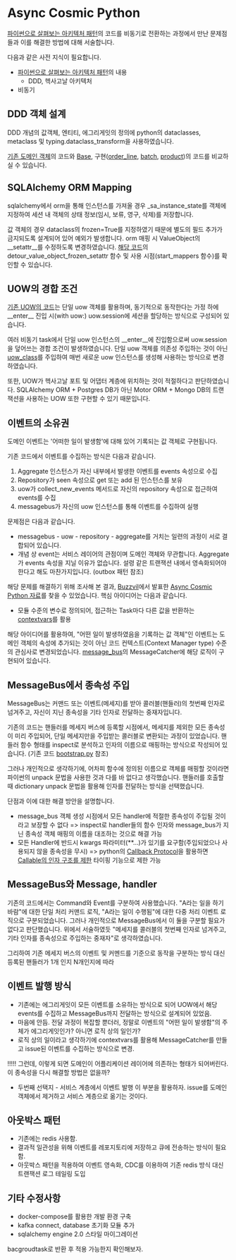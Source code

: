 # Async Cosmic Python

[파이썬으로 살펴보는 아키텍처 패턴](https://book.naver.com/bookdb/book_detail.nhn?bid=20554246)의 코드를 비동기로 전환하는 과정에서 만난 문제점들과 이를 해결한 방법에 대해 서술합니다.

다음과 같은 사전 지식이 필요합니다.
- [파이썬으로 살펴보는 아키텍처 패턴](https://book.naver.com/bookdb/book_detail.nhn?bid=20554246)의 내용
    - DDD, 헥사고날 아키텍처
- 비동기

## DDD 객체 설계

DDD 개념의 값객체, 엔티티, 에그리게잇의 정의에 python의 dataclasses, metaclass 및 typing.dataclass_transform을 사용하였습니다.

[기존 도메인 객체](https://github.com/cosmicpython/code/blob/master/src/allocation/domain/model.py)의 코드와 [Base](allocation\domain\models\bases.py), 구현([order_line](allocation\domain\models\order_line.py), [batch](allocation\domain\models\batch.py), [product](allocation\domain\models\product.py))의 코드를 비교하실 수 있습니다.

## SQLAlchemy ORM Mapping

sqlalchemy에서 orm을 통해 인스턴스를 가져올 경우 _sa_instance_state를 객체에 지정하여 세션 내 객체의 상태 정보(임시, 보류, 영구, 삭제)를 저장합니다.

값 객체의 경우 dataclass의 frozen=True를 지정하였기 때문에 별도의 필드 추가가 금지되도록 설계되어 있어 예외가 발생합니다. orm 매핑 시 ValueObject의 \_\_setattr__를 수정하도록 변경하였습니다. [해당 코드](allocation\adapter\orm.py)의 detour_value_object_frozen_setattr 함수 및 사용 시점(start_mappers 함수)를 확인할 수 있습니다.

## UOW의 경합 조건

[기존 UOW의 코드](https://github.com/cosmicpython/code/blob/master/src/allocation/service_layer/unit_of_work.py)는 단일 uow 객체를 활용하며, 동기적으로 동작한다는 가정 하에 \_\_enter__ 진입 시(with uow:) uow.session에 세션을 할당하는 방식으로 구성되어 있습니다.

여러 비동기 task에서 단일 uow 인스턴스의 \_\_enter__에 진입함으로써 uow.session을 덮어쓰는 경합 조건이 발생하였습니다. 단일 uow 객체를 의존성 주입하는 것이 아닌 [uow_class](allocation\adapter\unit_of_work.py)를 주입하여 매번 새로운 uow 인스턴스를 생성해 사용하는 방식으로 변경하였습니다.

또한, UOW가 헥사고날 포트 및 어댑터 계층에 위치하는 것이 적절하다고 판단하였습니다. SQLAlchemy ORM + Postgres DB가 아닌 Motor ORM + Mongo DB의 트랜잭션을 사용하는 UOW 또한 구현할 수 있기 때문입니다.

## 이벤트의 소유권

도메인 이벤트는 '어떠한 일이 발생함'에 대해 있어 기록되는 값 객체로 구현됩니다.

기존 코드에서 이벤트를 수집하는 방식은 다음과 같습니다.
1. Aggregate 인스턴스가 자신 내부에서 발생한 이벤트를 events 속성으로 수집
2. Repository가 seen 속성으로 get 또는 add 된 인스턴스를 보유
3. uow가 collect_new_events 메서드로 자신의 repository 속성으로 접근하여 events를 수집
4. messagebus가 자신의 uow 인스턴스를 통해 이벤트를 수집하여 실행

문제점은 다음과 같습니다.
- messagebus - uow - repository - aggregate를 거치는 일련의 과정이 서로 결합되어 있습니다.
- 개념 상 event는 서비스 레이어의 관점이며 도메인 객체와 무관합니다. Aggregate가 events 속성을 지닐 이유가 없습니다. 설령 같은 트랜잭션 내에서 영속화되어야 한다고 해도 마찬가지입니다. (outbox 패턴 참조)

해당 문제를 해결하기 위해 조사해 본 결과, [Buzzvil](https://www.buzzvil.com/ko/main)에서 발표한 [Async Cosmic Python 자료](https://speakerdeck.com/buzzvil/async-cosmic-python)를 찾을 수 있었습니다. 핵심 아이디어는 다음과 같습니다.

- 모듈 수준의 변수로 정의되어, 접근하는 Task마다 다른 값을 반환하는 [contextvars](https://docs.python.org/ko/3/library/contextvars.html#asyncio-support)를 활용

해당 아이디어를 활용하여, "어떤 일이 발생하였음을 기록하는 값 객체"인 이벤트는 도메인 객체의 속성에 추가되는 것이 아닌 코드 컨텍스트(Context Manager type) 수준의 관심사로 변경되었습니다. [message_bus](allocation\service\message_bus.py)의 MessageCatcher에 해당 로직이 구현되어 있습니다.

## MessageBus에서 종속성 주입

MessageBus는 커맨드 또는 이벤트(메세지)를 받아 콜러블(핸들러)의 첫번째 인자로 넘겨주고, 자신이 지닌 종속성을 기타 인자로 전달하는 중재자입니다. 

기존의 코드는 핸들러를 메세지 버스에 등록할 시점에서, 메세지를 제외한 모든 종속성이 미리 주입되어, 단일 메세지만을 주입받는 콜러블로 변환되는 과정이 있었습니다. 핸들러 함수 형태를 inspect로 분석하고 인자의 이름으로 매핑하는 방식으로 작성되어 있습니다. (기존 코드 [bootstrap.py](https://github.com/cosmicpython/code/blob/master/src/allocation/bootstrap.py) 참조)

그러나 개인적으로 생각하기에, 어차피 함수에 정의된 이름으로 객체를 매핑할 것이라면 파이썬의 unpack 문법을 사용한 것과 다를 바 없다고 생각했습니다. 핸들러를 호출할 때 dictionary unpack 문법을 활용해 인자를 전달하는 방식을 선택했습니다.

단점과 이에 대한 해결 방안을 설명합니다.
- message_bus 객체 생성 시점에서 모든 handler에 적절한 종속성이 주입될 것이라고 보장할 수 없다 => inspect로 handler들의 함수 인자와 message_bus가 지닌 종속성 객체 매핑의 이름을 대조하는 것으로 해결 가능
- 모든 Handler에 반드시 kwargs 파라미터(**...)가 있기를 요구함(주입되었으나 사용되지 않을 종속성을 무시) => python의 [Callback Protocol](https://peps.python.org/pep-0544/#callback-protocols)을 활용하면 [Callable의 인자 구조를 제한](allocation\service\message_bus.py) 타이핑 기능으로 제한 가능

## MessageBus와 Message, handler

기존의 코드에서는 Command와 Event를 구분하여 사용했습니다. "A라는 일을 하기 바람"에 대한 단일 처리 커맨드 로직, "A라는 일이 수행됨"에 대한 다중 처리 이벤트 로직으로 구분되었습니다. 그러나 개인적으로 MessageBus에서 이 둘을 구분할 필요가 없다고 판단했습니다. 위에서 서술하였듯 "메세지를 콜러블의 첫번째 인자로 넘겨주고, 기타 인자를 종속성으로 주입하는 중재자"로 생각하였습니다.

그리하여 기존 메세지 버스의 이벤트 및 커멘드를 기준으로 동작을 구분하는 방식 대신 등록된 핸들러가 1개 인지 N개인지에 따라 

## 이벤트 발행 방식
- 기존에는 에그리게잇이 모든 이벤트를 소유하는 방식으로 되어 UOW에서 해당 events를 수집하고 MessageBus까지 전달하는 방식으로 설계되어 있었음.
- 마음에 안듬. 전달 과정이 복잡할 뿐더러, 정말로 이벤트의 "어떤 일이 발생함"의 주체가 에그리게잇인가? 아니면 로직 상의 일인가?
- 로직 상의 일이라고 생각하기에 contextvars를 활용해 MessageCatcher를 만들고 issue된 이벤트를 수집하는 방식으로 변경.

!!!!! 그런데, 이렇게 되면 도메인이 어플리케이션 레이어에 의존하는 형태가 되어버린다. 이 종속성을 다시 해결할 방법은 없을까?
- 두번째 선택지 - 서비스 계층에서 이벤트 발행 이 부분을 활용하자. issue를 도메인 객체에서 제거하고 서비스 계층으로 옮기는 것이다.

## 아웃박스 패턴
- 기존에는 redis 사용함.
- 결과적 일관성을 위해 이벤트를 레포지토리에 저장하고 큐에 전송하는 방식이 필요함.
- 아웃박스 패턴을 적용하여 이벤트 영속화, CDC를 이용하여 기존 redis 방식 대신 트랜잭션 로그 테일링 도입

## 기타 수정사항
- docker-compose를 활용한 개발 환경 구축
- kafka connect, database 초기화 모듈 추가
- sqlalchemy engine 2.0 스타일 마이그레이션

bacgroudtask로 반환 후 적용 가능한지 확인해보자.